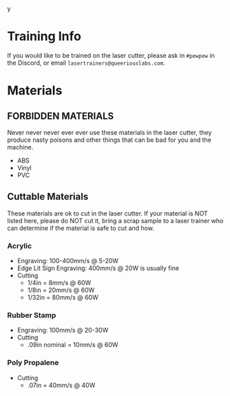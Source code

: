 y<!-- TITLE: Laser Cutter -->
<!-- SUBTITLE: The 100W CO2 laser cutter -->


# Training Info
If you would like to be trained on the laser cutter, please ask in `#pewpew` in the Discord, or email `lasertrainers@queeriouslabs.com`.

# Materials
## FORBIDDEN MATERIALS
Never never never ever ever use these materials in the laser cutter, they produce nasty poisons and other things that can be bad for you and the machine.

- ABS
- Vinyl
- PVC

## Cuttable Materials
These materials are ok to cut in the laser cutter. If your material is NOT listed here, please do NOT cut it, bring a scrap sample to a laser trainer who can determine if the material is safe to cut and how.

### Acrylic

- Engraving: 100-400mm/s @ 5-20W
- Edge Lit Sign Engraving: 400mm/s @ 20W is usually fine
- Cutting
  - 1/4in = 8mm/s @ 60W
  - 1/8in = 20mm/s @ 60W
  - 1/32in = 80mm/s @ 60W

### Rubber Stamp

- Engraving: 100mm/s @ 20-30W
- Cutting
  - .09in nominal = 10mm/s @ 60W

### Poly Propalene

- Cutting
  - .07in = 40mm/s @ 40W